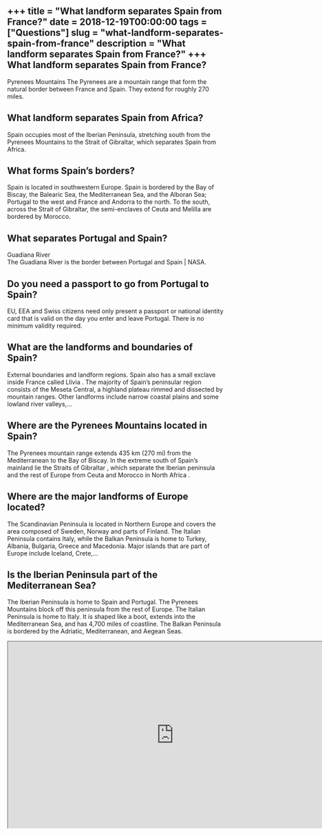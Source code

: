 +++
title = "What landform separates Spain from France?"
date = 2018-12-19T00:00:00
tags = ["Questions"]
slug = "what-landform-separates-spain-from-france"
description = "What landform separates Spain from France?"
+++
What landform separates Spain from France?
------------------------------------------

Pyrenees Mountains The Pyrenees are a mountain range that form the natural border between France and Spain. They extend for roughly 270 miles.

What landform separates Spain from Africa?
------------------------------------------

Spain occupies most of the Iberian Peninsula, stretching south from the Pyrenees Mountains to the Strait of Gibraltar, which separates Spain from Africa.

What forms Spain’s borders?
---------------------------

Spain is located in southwestern Europe. Spain is bordered by the Bay of Biscay, the Balearic Sea, the Mediterranean Sea, and the Alboran Sea; Portugal to the west and France and Andorra to the north. To the south, across the Strait of Gibraltar, the semi-enclaves of Ceuta and Melilla are bordered by Morocco.

What separates Portugal and Spain?
----------------------------------

Guadiana River  
The Guadiana River is the border between Portugal and Spain | NASA.

Do you need a passport to go from Portugal to Spain?
----------------------------------------------------

EU, EEA and Swiss citizens need only present a passport or national identity card that is valid on the day you enter and leave Portugal. There is no minimum validity required.

What are the landforms and boundaries of Spain?
-----------------------------------------------

External boundaries and landform regions. Spain also has a small exclave inside France called Llívia . The majority of Spain’s peninsular region consists of the Meseta Central, a highland plateau rimmed and dissected by mountain ranges. Other landforms include narrow coastal plains and some lowland river valleys,…

Where are the Pyrenees Mountains located in Spain?
--------------------------------------------------

The Pyrenees mountain range extends 435 km (270 mi) from the Mediterranean to the Bay of Biscay. In the extreme south of Spain’s mainland lie the Straits of Gibraltar , which separate the Iberian peninsula and the rest of Europe from Ceuta and Morocco in North Africa .

Where are the major landforms of Europe located?
------------------------------------------------

The Scandinavian Peninsula is located in Northern Europe and covers the area composed of Sweden, Norway and parts of Finland. The Italian Peninsula contains Italy, while the Balkan Peninsula is home to Turkey, Albania, Bulgaria, Greece and Macedonia. Major islands that are part of Europe include Iceland, Crete,…

Is the Iberian Peninsula part of the Mediterranean Sea?
-------------------------------------------------------

The Iberian Peninsula is home to Spain and Portugal. The Pyrenees Mountains block off this peninsula from the rest of Europe. The Italian Peninsula is home to Italy. It is shaped like a boot, extends into the Mediterranean Sea, and has 4,700 miles of coastline. The Balkan Peninsula is bordered by the Adriatic, Mediterranean, and Aegean Seas.

<iframe allow="accelerometer; autoplay; clipboard-write; encrypted-media; gyroscope; picture-in-picture" allowfullscreen="" class="__youtube_prefs__  epyt-is-override  no-lazyload" data-no-lazy="1" data-origheight="433" data-origwidth="770" data-skipgform_ajax_framebjll="" height="433" id="_ytid_66744" loading="lazy" src="https://www.youtube.com/embed/F7gaotuWdPk?enablejsapi=1&autoplay=0&cc_load_policy=0&cc_lang_pref=&iv_load_policy=1&loop=0&modestbranding=0&rel=1&fs=1&playsinline=0&autohide=2&theme=dark&color=red&controls=1&" title="YouTube player" width="770"></iframe>